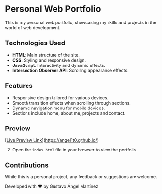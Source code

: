 # Personal Web Portfolio

This is my personal web portfolio, showcasing my skills and projects in the world of web development.

## Technologies Used

- **HTML**: Main structure of the site.
- **CSS**: Styling and responsive design.
- **JavaScript**: Interactivity and dynamic effects.
- **Intersection Observer API**: Scrolling appearance effects.

## Features

- Responsive design tailored for various devices.
- Smooth transition effects when scrolling through sections.
- Dynamic navigation menu for mobile devices.
- Sections include home, about me, projects and contact.

## Preview

[[Live Preview Link](#)](https://angel1t0.github.io/)

2. Open the `index.html` file in your browser to view the portfolio.

## Contributions

While this is a personal project, any feedback or suggestions are welcome.


Developed with ❤️ by Gustavo Ángel Martínez


